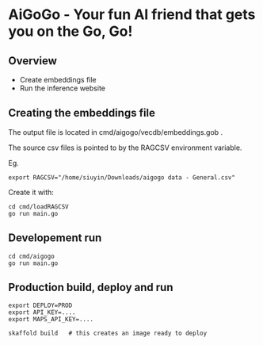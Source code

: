 # AiGoGo - Your fun AI friend that gets you on the Go, Go!

## Overview
- Create embeddings file
- Run the inference website

## Creating the embeddings file
The output file is located in cmd/aigogo/vecdb/embeddings.gob .

The source csv files is pointed to by the RAGCSV environment variable.

Eg. 
```
export RAGCSV="/home/siuyin/Downloads/aigogo data - General.csv"
```

Create it with:
```
cd cmd/loadRAGCSV
go run main.go
```

## Developement run
```
cd cmd/aigogo
go run main.go
```

## Production build, deploy and run
```
export DEPLOY=PROD
export API_KEY=....
export MAPS_API_KEY=....

skaffold build   # this creates an image ready to deploy
```
